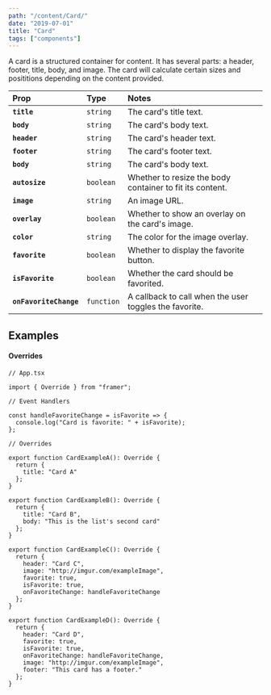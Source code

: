 ```yaml
---
path: "/content/Card/"
date: "2019-07-01"
title: "Card"
tags: ["components"]
---
```


A card is a structured container for content. It has several parts: a header,
footer, title, body, and image. The card will calculate certain sizes and
posititions depending on the content provided.

| Prop                   | Type       | Notes                                                    |
| :--------------------- | :--------- | :------------------------------------------------------- |
| **`title`**            | `string`   | The card's title text.                                   |
| **`body`**             | `string`   | The card's body text.                                    |
| **`header`**           | `string`   | The card's header text.                                  |
| **`footer`**           | `string`   | The card's footer text.                                  |
| **`body`**             | `string`   | The card's body text.                                    |
| **`autosize`**         | `boolean`  | Whether to resize the body container to fit its content. |
| **`image`**            | `string`   | An image URL.                                            |
| **`overlay`**          | `boolean`  | Whether to show an overlay on the card's image.          |
| **`color`**            | `string`   | The color for the image overlay.                         |
| **`favorite`**         | `boolean`  | Whether to display the favorite button.                  |
| **`isFavorite`**       | `boolean`  | Whether the card should be favorited.                    |
| **`onFavoriteChange`** | `function` | A callback to call when the user toggles the favorite.   |

## Examples

#### Overrides

```tsx
// App.tsx

import { Override } from "framer";

// Event Handlers

const handleFavoriteChange = isFavorite => {
  console.log("Card is favorite: " + isFavorite);
};

// Overrides

export function CardExampleA(): Override {
  return {
    title: "Card A"
  };
}

export function CardExampleB(): Override {
  return {
    title: "Card B",
    body: "This is the list's second card"
  };
}

export function CardExampleC(): Override {
  return {
    header: "Card C",
    image: "http://imgur.com/exampleImage",
    favorite: true,
    isFavorite: true,
    onFavoriteChange: handleFavoriteChange
  };
}

export function CardExampleD(): Override {
  return {
    header: "Card D",
    favorite: true,
    isFavorite: true,
    onFavoriteChange: handleFavoriteChange,
    image: "http://imgur.com/exampleImage",
    footer: "This card has a footer."
  };
}
```
